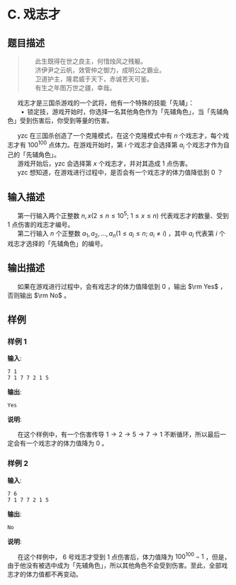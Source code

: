 # C. 戏志才

## 题目描述


> $\hspace{15pt}$ 此生既得在世之良主，何惜烛风之残躯。  
> $\hspace{15pt}$ 济伊尹之云帆，效管仲之御力，成明公之霸业。  
> $\hspace{15pt}$ 卫道护主，隆君威于天下，赤诚苍天可鉴。  
> $\hspace{15pt}$ 有生之年图万世之疆，幸哉。

$\hspace{15pt}$ 戏志才是三国杀游戏的一个武将，他有一个特殊的技能「先辅」：  
$\hspace{23pt}\bullet\,$ 锁定技，游戏开始时，你选择一名其他角色作为「先辅角色」，当「先辅角色」受到伤害后，你受到等量的伤害。  

$\hspace{15pt}$ yzc 在三国杀创造了一个克隆模式，在这个克隆模式中有 $n$ 个戏志才，每个戏志才有 $100^{100}$ 点体力。在游戏开始时，第 $i$ 个戏志才会选择第 $a_i$ 个戏志才作为自己的「先辅角色」。  
$\hspace{15pt}$ 游戏开始后，yzc 会选择第 $x$ 个戏志才，并对其造成 $1$ 点伤害。  
$\hspace{15pt}$ yzc 想知道，在游戏进行过程中，是否会有一个戏志才的体力值降低到 $0$ ？  


## 输入描述

$\hspace{15pt}$ 第一行输入两个正整数 $n,x \left(2 \leq n \leq 10^5;\ 1 \leq x \leq n\right)$ 代表戏志才的数量、受到 $1$ 点伤害的戏志才编号。  
$\hspace{15pt}$ 第二行输入 $n$ 个正整数 $a_1,a_2,\ldots,a_n \left(1 \leq a_i \leq n;\ a_i \neq i\right)$ ，其中 $a_i$ 代表第 $i$ 个戏志才选择的「先辅角色」的编号。  
  


## 输出描述

$\hspace{15pt}$ 如果在游戏进行过程中，会有戏志才的体力值降低到 $0$ ，输出 $\rm Yes$ ，否则输出 $\rm No$ 。  
  


## 样例

### 样例 1
**输入**:
```
7 1
7 1 7 7 2 1 5
```

**输出**:
```
Yes
```

**说明**:  

$\hspace{15pt}$ 在这个样例中，有一个伤害传导 $1\rightarrow2\rightarrow5\rightarrow7\rightarrow1$ 不断循环，所以最后一定会有一个戏志才的体力值降为 $0$ 。  
  


### 样例 2
**输入**:
```
7 6
7 1 7 7 2 1 5
```

**输出**:
```
No
```

**说明**:  

$\hspace{15pt}$ 在这个样例中， $6$ 号戏志才受到 $1$ 点伤害后，体力值降为 $100^{100} - 1$ ，但是，由于他没有被选中成为「先辅角色」，所以其他角色不会受到伤害。至此，全部戏志才的体力值都不再变动。  


